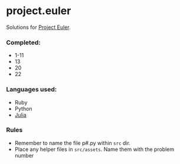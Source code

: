 project.euler
=============

Solutions for [Project Euler](http://projecteuler.net).

### Completed:
* 1-11
* 13
* 20 
* 22 

### Languages used:
* Ruby
* Python
* [Julia](http://julialang.org)

### Rules
* Remember to name the file p#.py within `src` dir.
* Place any helper files in `src/assets`. Name them with the problem number

